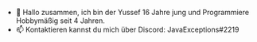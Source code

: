 - 👋 Hallo zusammen, ich bin der Yussef 16 Jahre jung und Programmiere Hobbymäßig seit 4 Jahren.
- 📫 Kontaktieren kannst du mich über Discord: JavaExceptions#2219
